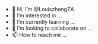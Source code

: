 - 👋 Hi, I’m @LouiszhengZA
- 👀 I’m interested in ...
- 🌱 I’m currently learning ...
- 💞️ I’m looking to collaborate on ...
- 📫 How to reach me ...

<!---
LouiszhengZA/LouiszhengZA is a ✨ special ✨ repository because its `README.md` (this file) appears on your GitHub profile.
You can click the Preview link to take a look at your changes.
--->
